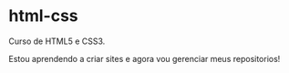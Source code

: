 # html-css
 Curso de HTML5 e CSS3.

 Estou aprendendo a criar sites e agora vou gerenciar meus repositorios!